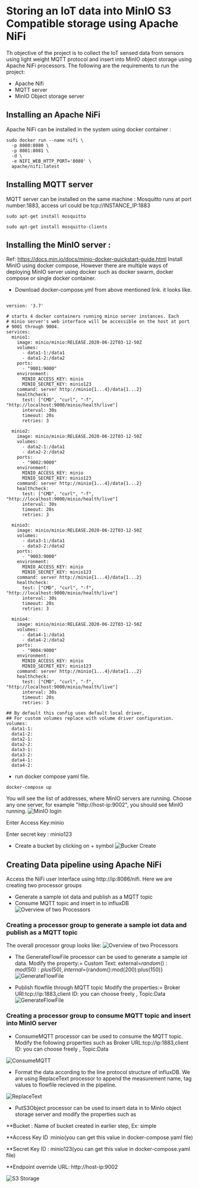 
# Storing an IoT data into MinIO S3 Compatible storage using Apache NiFi

Th objective of the project is to collect the IoT sensed data from sensors using light weight MQTT protocol and insert into MinIO object storage using Apache NiFi processors.
 The following are the requirements to run the project:
 * Apache Nifi
 * MQTT server
 * MinIO Object storage server
 
 
## Installing an Apache NiFi 
Apache NiFi can be installed in the system using docker container :

```
sudo docker run --name nifi \
  -p 8080:8080 \
  -p 8081:8081 \
  -d \
  -e NIFI_WEB_HTTP_PORT='8080' \
  apache/nifi:latest
  ```
  
  ## Installing MQTT server 
MQTT server can be installed on the same machine :
Mosquitto runs at port number:1883, access url could be tcp://INSTANCE_IP:1883
 ```
 sudo apt-get install mosquitto
 ``` 
 ```
 sudo apt-get install mosquitto-clients
 ``` 
## Installing the MinIO server :
Ref: https://docs.min.io/docs/minio-docker-quickstart-guide.html
Install MinIO using docker compose, However there are multiple ways of deploying MinIO server using docker such as docker swarm, docker compose or single docker container.
* Download docker-compose.yml from above mentioned link. it looks like.
```

version: '3.7'

# starts 4 docker containers running minio server instances. Each
# minio server's web interface will be accessible on the host at port
# 9001 through 9004.
services:
  minio1:
    image: minio/minio:RELEASE.2020-06-22T03-12-50Z
    volumes:
      - data1-1:/data1
      - data1-2:/data2
    ports:
      - "9001:9000"
    environment:
      MINIO_ACCESS_KEY: minio
      MINIO_SECRET_KEY: minio123
    command: server http://minio{1...4}/data{1...2}
    healthcheck:
      test: ["CMD", "curl", "-f", "http://localhost:9000/minio/health/live"]
      interval: 30s
      timeout: 20s
      retries: 3

  minio2:
    image: minio/minio:RELEASE.2020-06-22T03-12-50Z
    volumes:
      - data2-1:/data1
      - data2-2:/data2
    ports:
      - "9002:9000"
    environment:
      MINIO_ACCESS_KEY: minio
      MINIO_SECRET_KEY: minio123
    command: server http://minio{1...4}/data{1...2}
    healthcheck:
      test: ["CMD", "curl", "-f", "http://localhost:9000/minio/health/live"]
      interval: 30s
      timeout: 20s
      retries: 3

  minio3:
    image: minio/minio:RELEASE.2020-06-22T03-12-50Z
    volumes:
      - data3-1:/data1
      - data3-2:/data2
    ports:
      - "9003:9000"
    environment:
      MINIO_ACCESS_KEY: minio
      MINIO_SECRET_KEY: minio123
    command: server http://minio{1...4}/data{1...2}
    healthcheck:
      test: ["CMD", "curl", "-f", "http://localhost:9000/minio/health/live"]
      interval: 30s
      timeout: 20s
      retries: 3

  minio4:
    image: minio/minio:RELEASE.2020-06-22T03-12-50Z
    volumes:
      - data4-1:/data1
      - data4-2:/data2
    ports:
      - "9004:9000"
    environment:
      MINIO_ACCESS_KEY: minio
      MINIO_SECRET_KEY: minio123
    command: server http://minio{1...4}/data{1...2}
    healthcheck:
      test: ["CMD", "curl", "-f", "http://localhost:9000/minio/health/live"]
      interval: 30s
      timeout: 20s
      retries: 3

## By default this config uses default local driver,
## For custom volumes replace with volume driver configuration.
volumes:
  data1-1:
  data1-2:
  data2-1:
  data2-2:
  data3-1:
  data3-2:
  data4-1:
  data4-2:

```
* run docker compose yaml file.
```
docker-compose up
```
You will see the list of addresses, where MinIO servers are running. Choose any one server, for example "http://host-ip:9002", you should see MinIO running.
![MinIO login](/images/minio1.png)

Enter Access Key:minio

Enter secret key : minio123

* Create a bucket by clicking on + symbol
![Bucker Create](/images/minio2.png)

## Creating Data pipeline using Apache NiFi
Access the NiFi user interface using http://ip:8086/nifi. Here we are creating two processor groups 

* Generate a sample iot data and publish as a MQTT topic 
* Consume MQTT topic and insert in to influxDB
![Overview of two Processors ](/images/processors-nifi.png)

### Creating a processor group to generate a sample iot data and publish as a MQTT topic 
The overall processor group looks like:
![Overview of two Processors ](/images/minio4.png)


* The GenerateFlowFile processor can be used to generate a sample iot data. 
Modify the property:= Custom Text: external=${random():mod(50):plus(50)},internal=${random():mod(200):plus(150)}
![GenerateFlowFile ](/images/GenerateFlowFile.png)

* Publish flowfile through MQTT topic
Modify the properties:=
Broker URI:tcp://ip:1883,client ID: you can choose freely , Topic:Data
![GenerateFlowFile ](/images/PublishMQTT.png)

### Creating a processor group to consume MQTT topic and insert into MinIO server

* ConsumeMQTT processor can be used to consume the MQTT topic. Modify the following properties such as Broker URL:tcp://ip:1883,client ID: you can choose freely , Topic:Data

![ConsumeMQTT ](/images/ConsumeMQTT.png)

* Format the data according to the line protocol structure of influxDB.
We are using ReplaceText processor to append the measurement name, tag values to flowfile recieved in the pipeline.

![ReplaceText ](/images/ReplaceText.png)

* PutS3Object processor can be used to insert data in to MinIo object storage server and modify the properties such as 

**Bucket : Name of bucket created in earlier step, Ex: simple

**Access Key ID :minio(you can get this value in docker-compose.yaml file)

**Secret Key ID : minio123(you can get this value in docker-compose.yaml file)

**Endpoint override URL: http://host-ip:9002

![S3 Storage ](/images/minio3.png)



